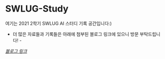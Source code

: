 # SWLUG-Study
여기는 2021 2학기 SWLUG AI 스터디 기록 공간입니다:)

   - 더 많은 자료들과 기록들은 아래에 첨부된 블로그 링크에 있으니 방문 부탁드립니다! -

[*블로그 링크*](https://blog.naver.com/top32161)

